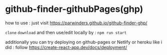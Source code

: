 #            github-finder-githubPages(ghp)

how to use : just visit https://parwinders.github.io/github-finder-ghp/

`clone` `download` and  then use/edit locally by : `npm run start`
 
additionally you can try deploying on github-pages or Netlify or heroku like i did : follow https://create-react-app.dev/docs/deployment/
